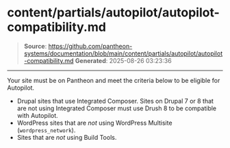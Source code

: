 # content/partials/autopilot/autopilot-compatibility.md

> **Source**: https://github.com/pantheon-systems/documentation/blob/main/content/partials/autopilot/autopilot-compatibility.md
> **Generated**: 2025-08-26 03:23:36

---

Your site must be on Pantheon and meet the criteria below to be eligible for Autopilot. 

  - Drupal sites that use Integrated Composer. Sites on Drupal 7 or 8 that are not using Integrated Composer must use Drush 8 to be compatible with Autopilot.
  - WordPress sites that are *not* using WordPress Multisite (`wordpress_network`).
  - Sites that are *not* using Build Tools.
